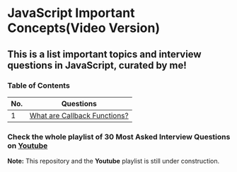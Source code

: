 # JavaScript Important Concepts(Video Version)

## This is a list important topics and interview questions in JavaScript, curated by me!

### Table of Contents

| No. | Questions                                                    |
| --- | ------------------------------------------------------------ |
| 1   | [What are Callback Functions?](https://youtu.be/nEmElIGyKGk) |

### Check the whole playlist of 30 Most Asked Interview Questions on [Youtube](https://youtube.com/playlist?list=PLWgH1O_994O-W_U8_633jRg2Ii8mtexRY)

**Note:** This repository and the **Youtube** playlist is still under construction.

